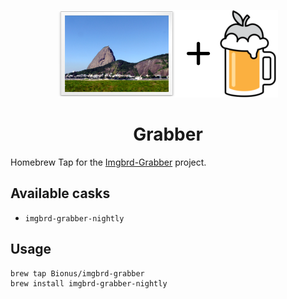 <p align="center"><img src="readme-icon.png" alt="" /></p>
<h1 align="center">Grabber</h1>

Homebrew Tap for the [Imgbrd-Grabber](https://github.com/Bionus/imgbrd-grabber) project.

## Available casks
* `imgbrd-grabber-nightly`

## Usage
```
brew tap Bionus/imgbrd-grabber
brew install imgbrd-grabber-nightly
```
